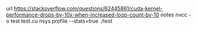 url
https://stackoverflow.com/questions/62445861/cuda-kernel-performance-drops-by-10x-when-increased-loop-count-by-10
notes
nvcc -o test test.cu
nsys profile --stats=true ./test
